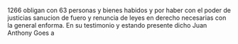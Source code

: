 1266
obligan
con
63
personas
y
bienes
habidos
y
por
haber
con
el
poder
de
justicias
sanucion
de
fuero
y
renuncia
de
leyes
en
derecho
necesarias
con
la
general
enforma.
En
su
testimonio
y
estando
presente
dicho
Juan
Anthony
Goes
a